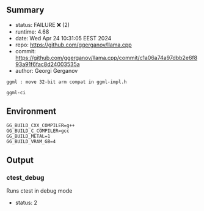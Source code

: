 ## Summary

- status:  FAILURE ❌ (2)
- runtime: 4.68
- date:    Wed Apr 24 10:31:05 EEST 2024
- repo:    https://github.com/ggerganov/llama.cpp
- commit:  https://github.com/ggerganov/llama.cpp/commit/c1a06a74a97dbb2e6f893a91f6fac8d24003535a
- author:  Georgi Gerganov
```
ggml : move 32-bit arm compat in ggml-impl.h

ggml-ci
```

## Environment

```
GG_BUILD_CXX_COMPILER=g++
GG_BUILD_C_COMPILER=gcc
GG_BUILD_METAL=1
GG_BUILD_VRAM_GB=4
```

## Output

### ctest_debug

Runs ctest in debug mode
- status: 2
```

```

